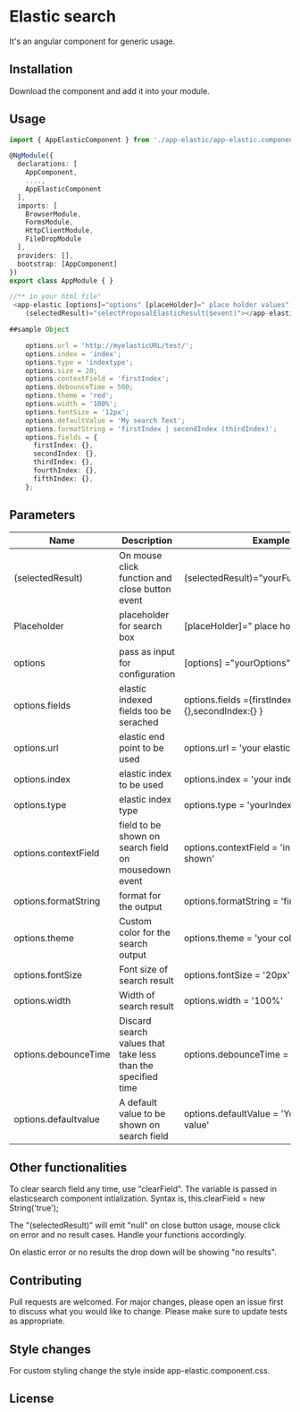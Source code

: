 
# Elastic search

It's an angular component for generic usage.

## Installation

Download the component and add it into your module.

## Usage

```TypeScript
import { AppElasticComponent } from './app-elastic/app-elastic.component';

@NgModule({
  declarations: [
    AppComponent,
    ....,
    AppElasticComponent
  ],
  imports: [
    BrowserModule,
    FormsModule,
    HttpClientModule,
    FileDropModule
  ],
  providers: [],
  bootstrap: [AppComponent]
})
export class AppModule { }

//** in your html file"
 <app-elastic [options]="options" [placeHolder]=" place holder values"  [clearField]="clearField"
    (selectedResult)="selectProposalElasticResult($event)"></app-elastic>

##sample Object

    options.url = 'http://myelasticURL/test/';
    options.index = 'index';
    options.type = 'indextype';
    options.size = 20;
    options.contextField = 'firstIndex';
    options.debounceTime = 500;
    options.theme = 'red';
    options.width = '100%';
    options.fontSize = '12px';
    options.defaultValue = 'My search Text';
    options.formatString = 'firstIndex | secondIndex (thirdIndex)';
    options.fields = {
      firstIndex: {},
      secondIndex: {},
      thirdIndex: {},
      fourthIndex: {},
      fifthIndex: {},
    };
```

## Parameters
Name  | Description | Example | 
------------- | ------------- | -------------
(selectedResult)  | On mouse click function and close button event | (selectedResult)="yourFunction($event)"
Placeholder  | placeholder for search box| [placeHolder]=" place holder values" 
options  | pass as input for configuration | [options] ="yourOptions"
options.fields  | elastic indexed fields too be serached | options.fields ={firstIndex:{},secondIndex:{} }
options.url  | elastic end point to be used | options.url = 'your elastic URL'
options.index  | elastic index to be used | options.index = 'your index'
options.type  | elastic index type |  options.type = 'yourIndexType'
options.contextField | field to be shown on search field on mousedown event  |  options.contextField = 'index field to be shown'
options.formatString  |format for the output  | options.formatString = 'firstindex | secondIndex'
options.theme | Custom color for the search output | options.theme = 'your color'
options.fontSize  | Font size of search result  | options.fontSize = '20px'
options.width  | Width  of search result  | options.width = '100%'
options.debounceTime  | Discard search values that take less than the specified time  | options.debounceTime = '100'
options.defaultvalue  | A default value to be shown on search field  | options.defaultValue = 'Your Default value'

## Other functionalities

To clear search field any time, use "clearField". The variable is passed in elasticsearch component intialization. Syntax is, this.clearField = new String('true');


The "(selectedResult)" will emit "null" on close button usage, mouse click on error and no result cases. Handle your functions accordingly.

On elastic error or no results the drop down will be showing "no results".

## Contributing
Pull requests are welcomed. For major changes, please open an issue first to discuss what you would like to change.
Please make sure to update tests as appropriate.

## Style changes
 For custom styling change the style inside app-elastic.component.css.

## License